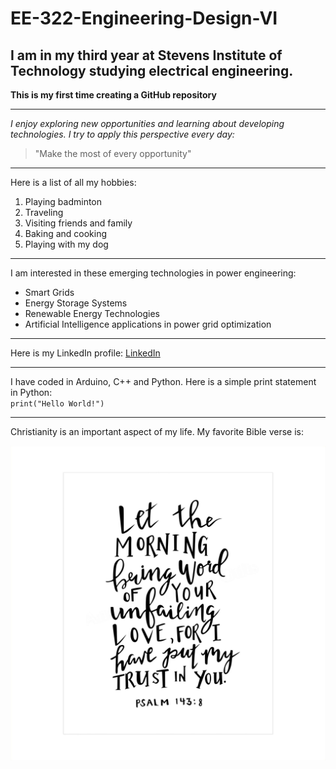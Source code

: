# EE-322-Engineering-Design-VI
## I am in my third year at Stevens Institute of Technology studying electrical engineering.

**This is my first time creating a GitHub repository**

---

*I enjoy exploring new opportunities and learning about developing technologies. I try to apply this perspective every day:*
  
> "Make the most of every opportunity"

---

Here is a list of all my hobbies:
1. Playing badminton
2. Traveling
3. Visiting friends and family
4. Baking and cooking
5. Playing with my dog

---

I am interested in these emerging technologies in power engineering:
* Smart Grids
* Energy Storage Systems
* Renewable Energy Technologies
* Artificial Intelligence applications in power grid optimization

---

Here is my LinkedIn profile:
[LinkedIn](https://www.linkedin.com/in/jernique-richardson-659573257/)

---

I have coded in Arduino, C++ and Python. Here is a simple print statement in Python:  
`print("Hello World!")`

---

Christianity is an important aspect of my life. My favorite Bible verse is:   

![Psalm 143:8](https://github.com/Jernique27/EE-322---Engineering-Design-VI/blob/main/Psalm%20143_8.jpg)


